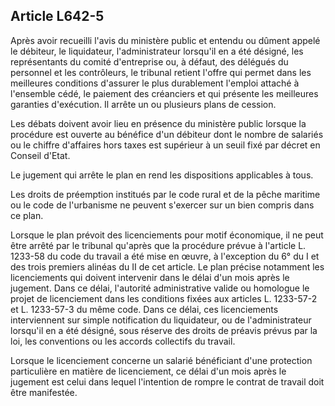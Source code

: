 Article L642-5
----
Après avoir recueilli l'avis du ministère public et entendu ou dûment appelé le
débiteur, le liquidateur, l'administrateur lorsqu'il en a été désigné, les
représentants du comité d'entreprise ou, à défaut, des délégués du personnel et
les contrôleurs, le tribunal retient l'offre qui permet dans les meilleures
conditions d'assurer le plus durablement l'emploi attaché à l'ensemble cédé, le
paiement des créanciers et qui présente les meilleures garanties d'exécution. Il
arrête un ou plusieurs plans de cession.

Les débats doivent avoir lieu en présence du ministère public lorsque la
procédure est ouverte au bénéfice d'un débiteur dont le nombre de salariés ou le
chiffre d'affaires hors taxes est supérieur à un seuil fixé par décret en
Conseil d'Etat.

Le jugement qui arrête le plan en rend les dispositions applicables à tous.

Les droits de préemption institués par le code rural et de la pêche maritime ou
le code de l'urbanisme ne peuvent s'exercer sur un bien compris dans ce plan.

Lorsque le plan prévoit des licenciements pour motif économique, il ne peut être
arrêté par le tribunal qu'après que la procédure prévue à l'article L. 1233-58
du code du travail a été mise en œuvre, à l'exception du 6° du I et des trois
premiers alinéas du II de cet article. Le plan précise notamment les
licenciements qui doivent intervenir dans le délai d'un mois après le jugement.
Dans ce délai, l'autorité administrative valide ou homologue le projet de
licenciement dans les conditions fixées aux articles L. 1233-57-2 et L.
1233-57-3 du même code. Dans ce délai, ces licenciements interviennent sur
simple notification du liquidateur, ou de l'administrateur lorsqu'il en a été
désigné, sous réserve des droits de préavis prévus par la loi, les conventions
ou les accords collectifs du travail.

Lorsque le licenciement concerne un salarié bénéficiant d'une protection
particulière en matière de licenciement, ce délai d'un mois après le jugement
est celui dans lequel l'intention de rompre le contrat de travail doit être
manifestée.
